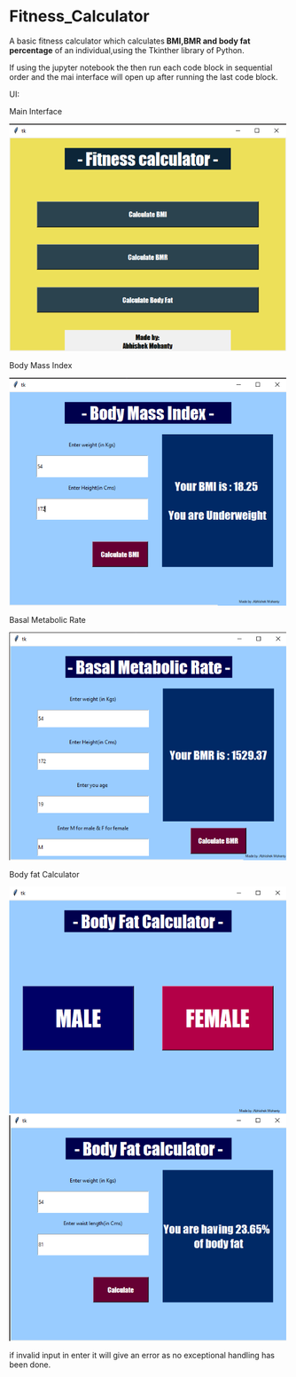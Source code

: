 # Fitness_Calculator
A basic fitness calculator which calculates<strong> BMI,BMR and body fat percentage</strong> of an individual,using the Tkinther library of Python.
 
If using the jupyter notebook the then run each code block in sequential order and the mai interface will open up after running the last code block.

UI:

Main Interface

<img src="images/main.png" width=500>

Body Mass Index

<img src="images/bmi.png" width=500>

 Basal Metabolic Rate
 
<img src="images/bmr.png" width=500>

Body fat Calculator

<img src="images/bfc.png" width=500>
<img src="images/bfcm.png" width=500>



if invalid input in enter it will give an error as no exceptional handling has been done.
